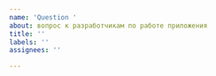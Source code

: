 ```yaml
---
name: 'Question '
about: вопрос к разработчикам по работе приложения
title: ''
labels: ''
assignees: ''

---
```



